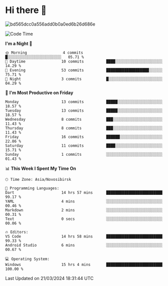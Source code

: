 # Hi there 👋


![bd565dcc0a556add0b0a0ed6b26d686e](https://github.com/Netall0/Netall0/assets/113532176/3b1d4b44-6a21-4538-a6ec-2ba2a7c53f63)



<!--START_SECTION:waka-->
![Code Time](http://img.shields.io/badge/Code%20Time-181%20hrs%2056%20mins-blue)

**I'm a Night 🦉** 

```text
🌞 Morning                4 commits           █░░░░░░░░░░░░░░░░░░░░░░░░   05.71 % 
🌆 Daytime                10 commits          ████░░░░░░░░░░░░░░░░░░░░░   14.29 % 
🌃 Evening                53 commits          ███████████████████░░░░░░   75.71 % 
🌙 Night                  3 commits           █░░░░░░░░░░░░░░░░░░░░░░░░   04.29 % 
```
📅 **I'm Most Productive on Friday** 

```text
Monday                   13 commits          █████░░░░░░░░░░░░░░░░░░░░   18.57 % 
Tuesday                  13 commits          █████░░░░░░░░░░░░░░░░░░░░   18.57 % 
Wednesday                8 commits           ███░░░░░░░░░░░░░░░░░░░░░░   11.43 % 
Thursday                 8 commits           ███░░░░░░░░░░░░░░░░░░░░░░   11.43 % 
Friday                   16 commits          ██████░░░░░░░░░░░░░░░░░░░   22.86 % 
Saturday                 11 commits          ████░░░░░░░░░░░░░░░░░░░░░   15.71 % 
Sunday                   1 commits           ░░░░░░░░░░░░░░░░░░░░░░░░░   01.43 % 
```


📊 **This Week I Spent My Time On** 

```text
🕑︎ Time Zone: Asia/Novosibirsk

💬 Programming Languages: 
Dart                     14 hrs 57 mins      █████████████████████████   99.17 % 
YAML                     4 mins              ░░░░░░░░░░░░░░░░░░░░░░░░░   00.46 % 
Markdown                 2 mins              ░░░░░░░░░░░░░░░░░░░░░░░░░   00.31 % 
Text                     0 secs              ░░░░░░░░░░░░░░░░░░░░░░░░░   00.06 % 

🔥 Editors: 
VS Code                  14 hrs 58 mins      █████████████████████████   99.33 % 
Android Studio           6 mins              ░░░░░░░░░░░░░░░░░░░░░░░░░   00.67 % 

💻 Operating System: 
Windows                  15 hrs 4 mins       █████████████████████████   100.00 % 
```


 Last Updated on 21/03/2024 18:31:44 UTC
<!--END_SECTION:waka-->


